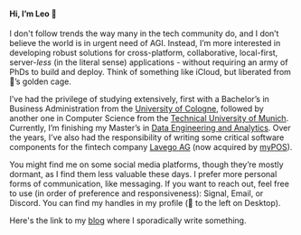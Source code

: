 #### Hi, I’m Leo 👋

I don't follow trends the way many in the tech community do,
and I don’t believe the world is in urgent need of AGI.
Instead, I’m more interested in developing robust solutions for cross-platform,
collaborative, local-first, server-_less_ (in the literal sense) applications - 
without requiring an army of PhDs to build and deploy.
Think of something like iCloud, but liberated from 🍎’s golden cage.

I’ve had the privilege of studying extensively, 
first with a Bachelor’s in Business Administration from the
[University of Cologne](https://www.uni-koeln.de/en/), 
followed by another one in Computer Science from the 
[Technical University of Munich](https://www.cit.tum.de/en/cit/home/). 
Currently, I’m finishing my Master’s in
[Data Engineering and Analytics](https://www.cit.tum.de/en/cit/studies/degree-programs/master-data-engineering-and-analytics/). 
Over the years, I’ve also had the responsibility of writing some critical software components
for the fintech company [Lavego AG](https://www.lavego.de) (now acquired by [myPOS](https://www.mypos.com/)).

You might find me on some social media platforms, though they’re mostly dormant,
as I find them less valuable these days.
I prefer more personal forms of communication, like messaging.
If you want to reach out, feel free to use (in order of preference and responsiveness):
Signal, Email, or Discord. You can find my handles in my profile (👀 to the left on Desktop). 

Here's the link to my [blog](https://github.com/lstwn/blog) where I sporadically write something.
